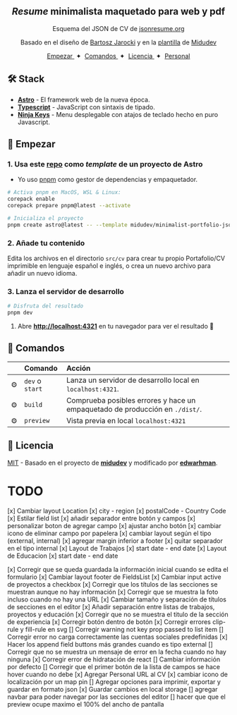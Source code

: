 <div align="center">
<h2>
    <em>Resume</em> minimalista maquetado para web y pdf
</h2>
<p>
Esquema del JSON de CV de <a href="https://jsonresume.org/schema/">jsonresume.org</a>
</p>

<p>
Basado en el diseño de <a href="https://github.com/BartoszJarocki/cv">Bartosz Jarocki</a>
y en la <a href="https://github.com/midudev/minimalist-portfolio-json">plantilla</a> de <a href="https://midu.dev">Midudev</a>

</p>

</div>

<div align="center">
    <a href="#🚀-empezar">
        Empezar
    </a>
    <span>&nbsp;✦&nbsp;</span>
    <a href="#🧞-comandos">
        Comandos
    </a>
    <span>&nbsp;✦&nbsp;</span>
    <a href="#🔑-licencia">
        Licencia
    </a>
    <span>&nbsp;✦&nbsp;</span>
    <a href="https://midu.dev">
        Personal
    </a>

</div>

<p></p>

## 🛠️ Stack

- [**Astro**](https://astro.build/) - El framework web de la nueva época.
- [**Typescript**](https://www.typescriptlang.org/) - JavaScript con sintaxis de tipado.
- [**Ninja Keys**](https://github.com/ssleptsov/ninja-keys) - Menu desplegable con atajos de teclado hecho en puro Javascript.

## 🚀 Empezar

### 1. Usa este [repo](https://github.com/midudev/minimalist-portfolio-json) como _template_ de un proyecto de Astro

- Yo uso [pnpm](https://pnpm.io/installation) como gestor de dependencias y empaquetador.

```bash
# Activa pnpm en MacOS, WSL & Linux:
corepack enable
corepack prepare pnpm@latest --activate

# Inicializa el proyecto
pnpm create astro@latest -- --template midudev/minimalist-portfolio-json
```

### 2. Añade tu contenido

Edita los archivos en el directorio `src/cv` para crear tu propio Portafolio/CV imprimible en lenguaje español e inglés, o crea un nuevo archivo para añadir un nuevo idioma.

### 3. Lanza el servidor de desarrollo

```bash
# Disfruta del resultado
pnpm dev
```

1. Abre [**http://localhost:4321**](http://localhost:4321/) en tu navegador para ver el resultado 🚀

## 🧞 Comandos

|     | Comando         | Acción                                                                       |
| :-- | :-------------- | :--------------------------------------------------------------------------- |
| ⚙️  | `dev` o `start` | Lanza un servidor de desarrollo local en `localhost:4321`.                   |
| ⚙️  | `build`         | Comprueba posibles errores y hace un empaquetado de producción en `./dist/`. |
| ⚙️  | `preview`       | Vista previa en local `localhost:4321`                                       |

## 🔑 Licencia

[MIT](LICENSE.txt) - Basado en el proyecto de [**midudev**](https://midu.dev) y modificado por [**edwarhman**](https://github.com/edwarhman).

# TODO

[x] Cambiar layout Location
[x] city - region
[x] postalCode - Country Code
[x] Estilar field list
[x] añadir separador entre botón y campos
[x] personalizar boton de agregar campo
[x] ajustar ancho botón
[x] cambiar icono de eliminar campo por papelera
[x] cambiar layout según el tipo (external, internal)
[x] agregar margin inferior a footer
[x] quitar separador en el tipo internal
[x] Layout de Trabajos
[x] start date - end date
[x] Layout de Educacion
[x] start date - end date

[x] Corregir que se queda guardada la información inicial cuando se edita el formulario
[x] Cambiar layout footer de FieldsList
[x] Cambiar input active de proyectos a checkbox
[x] Corregir que los títulos de las secciones se muestran aunque no hay información
[x] Corregir que se muestra la foto incluso cuando no hay una URL
[x] Cambiar tamaño y separación de títulos de secciones en el editor
[x] Añadir separación entre listas de trabajos, proyectos y educación
[x] Corregir que no se muestra el titulo de la sección de experiencia
[x] Corregir botón dentro de botón
[x] Corregir errores clip-rule y fill-rule en svg
[] Corregir warning not key prop passed to list item
[] Corregir error no carga correctamente las cuentas sociales predefinidas
[x] Hacer los append field buttons más grandes cuando es tipo external
[] Corregir que no se muestra un mensaje de error en la fecha cuando no hay ninguna
[x] Corregir error de hidratación de react
[] Cambiar información por defecto
[] Corregir que el primer botón de la lista de campos se hace hover cuando no debe
[x] Agregar Personal URL al CV
[x] cambiar icono de localización por un map pin
[] Agregar opciones para imprimir, exportar y guardar en formato json
[x] Guardar cambios en local storage
[] agregar navbar para poder navegar por las secciones del editor 
[] hacer que que el preview ocupe maximo el 100% del ancho de pantalla

